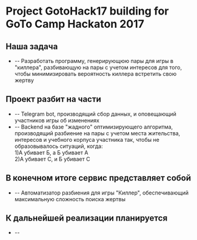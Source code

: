 # Project GotoHack17 building for GoTo Camp Hackaton 2017
## Наша задача
* -- Разработать программу, генерирующюю пары для игры в "киллера", разбивающую на пары с учетом интересов для того, чтобы минимизировать вероятность киллера встретить свою жертву
## Проект разбит на части
* -- Telegram bot, производящий сбор данных, и оповещающий участников игры об изменениях
* -- Backend на базе "жадного" оптимизирующего алгоритма, производящий разбиение на пары с учетом места жительства, интересов и учебного корпуса участника так, чтобы не образовывалось ситуаций, когда:<br>
	<tab>1)А убивает Б, а Б убивает А<br>
	<tab>2)А убивает С, и Б убивает С<br>
## В конечном итоге сервис представляет собой
* -- Автоматизатор разбиения для игры "Киллер", обеспечивающий максимальную сложность поиска жертвы
## К дальнейшей реализации планируется
* -- 
